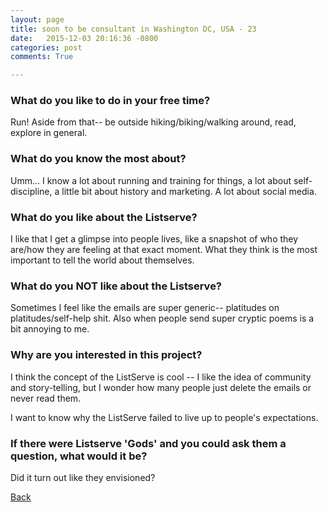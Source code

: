 ```yaml
---
layout: page
title: soon to be consultant in Washington DC, USA - 23
date:   2015-12-03 20:16:36 -0800
categories: post
comments: True

---
```


### What do you like to do in your free time?
<p>Run! Aside from that-- be outside hiking/biking/walking around, read, explore in general.</p>

### What do you know the most about?
<p>Umm... I know a lot about running and training for things, a lot about self-discipline, a little bit about history and marketing.  A lot about social media. </p>

### What do you like about the Listserve?
<p>I like that I get a glimpse into people lives, like a snapshot of who they are/how they are feeling at that exact moment. What they think is the most important to tell the world about themselves. </p>

### What do you NOT like about the Listserve?
<p>Sometimes I feel like the emails are super generic-- platitudes on platitudes/self-help shit. Also when people send super cryptic poems is a bit annoying to me.</p>

### Why are you interested in this project?
<p>I think the concept of the ListServe is cool -- I like the idea of community and story-telling, but I wonder how many people just delete the emails or never read them. 

I want to know why the ListServe failed to live up to people's expectations.</p>

### If there were Listserve 'Gods' and you could ask them a question, what would it be?
<p>Did it turn out like they envisioned?</p>

[Back][1]

[1]: /home/responders/all